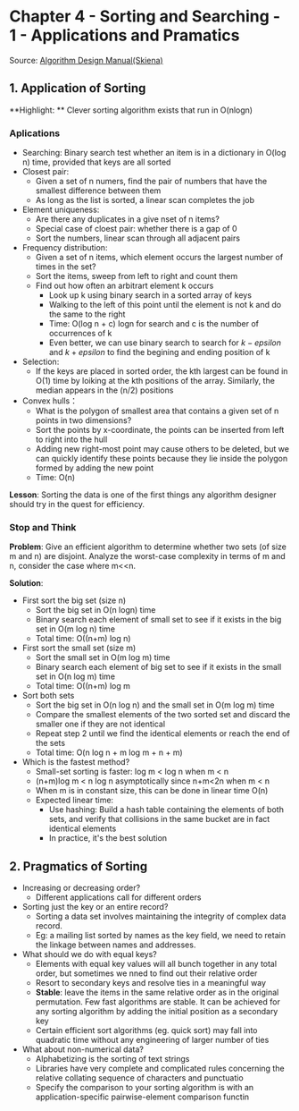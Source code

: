 # Chapter 4 - Sorting and Searching - 1 - Applications and Pramatics

Source: [Algorithm Design Manual(Skiena)](https://github.com/addyrookie/Depot-App/raw/master/gmail/The%20Algorithm%20Design%20Manual%202ed%20%20by%20Steven%20S.%20Skiena.pdf)



## 1. Application of Sorting

**Highlight: ** Clever sorting algorithm exists that run in O(nlogn)



### Aplications

* Searching: Binary search test whether an item is in a dictionary in O(log n) time, provided that keys are all sorted
* Closest pair: 
  * Given a set of n numers, find the pair of numbers that have the smallest difference between them 
  * As long as the list is sorted, a linear scan completes the job
* Element uniqueness: 
  * Are there any duplicates in a give nset of n items?
  * Special case of cloest pair: whether there is a gap of 0
  * Sort the numbers, linear scan through all adjacent pairs
* Frequency distribution:
  * Given a set of n items, which element occurs the largest number of times in the set?
  * Sort the items, sweep from left to right and count them
  * Find out how often an arbitrart element k occurs
    * Look up k using binary search in a sorted array of keys
    * Walking to the left of this point until the element is not k and do the same to the right
    * Time: O(log n + c)  logn for search and c is the number of occurrences of k
    * Even better, we can use binary search to search for $k-epsilon$ and $k+epsilon$ to find the begining and ending position of k
* Selection:
  * If the keys are placed in sorted order, the kth largest can be found in O(1) time by loiking at the kth positions of the array. Similarly, the median appears in the (n/2) positions
* Convex hulls：
  * What is the polygon of smallest area that contains a given set of n points in two dimensions?
  * Sort the points by x-coordinate, the points can be inserted from left to right into the hull
  * Adding new right-most point may cause others to be deleted, but we can quickly identify these points because they lie inside the polygon formed by adding the new point
  * Time: O(n)





**Lesson**: Sorting  the data is one of the first things any algorithm designer should try in the quest for efficiency.



### Stop and Think

**Problem**: Give an efficient algorithm to determine whether two sets (of size m and n) are disjoint. Analyze the worst-case complexity in terms of m and n, consider the case where m<<n.



**Solution**:

* First sort the big set (size n)
  * Sort the big set in O(n logn) time
  * Binary search each element of small set to see if it exists in the big set in O(m log n) time
  * Total time: O((n+m) log n)
* First sort the small set (size m)
  * Sort the small set in O(m log m) time
  * Binary search each element of big set to see if it exists in the small set in O(n log m) time
  * Total time: O((n+m) log m
* Sort both sets
  * Sort the big set in O(n log n) and the small set in O(m log m) time
  * Compare the smallest elements of the two sorted set and discard the smaller one if they are not identical
  * Repeat step 2 until we find the identical elements or reach the end of the sets
  * Total time: O(n log n + m log m + n + m)
* Which is the fastest method?
  * Small-set sorting is faster: log m < log n when m < n
  * (n+m)log m < n log n asymptotically since n+m<2n when m < n
  * When m is in constant size, this can be done in linear time O(n)
  * Expected linear time: 
    * Use hashing: Build a hash table containing the elements of both sets, and verify that collisions in the same bucket are in fact identical elements
    * In practice, it's the best solution







## 2. Pragmatics of Sorting



* Increasing or decreasing order?
  * Different applications call for different orders
* Sorting just the key or an entire record?
  * Sorting a data set involves maintaining the integrity of complex data record.
  * Eg: a mailing list sorted by names as the key field, we need to retain the linkage between names and addresses.
* What should we do with equal keys?
  * Elements with equal key values will all bunch together in any total order, but sometimes we nned to find out their relative order
  * Resort to secondary keys and resolve ties in a meaningful way
  * **Stable**: leave the items in the same relative order as in the original permutation. Few fast algorithms are stable. It can be achieved for any sorting algorithm by adding the initial position as a secondary key
  * Certain efficient sort algorithms (eg. quick sort) may fall into quadratic time without any engineering of larger number of ties
* What about non-numerical data?
  * Alphabetizing is the sorting of text strings
  * Libraries have very complete and complicated rules concerning the relative collating sequence of characters and punctuatio
  * Specify the comparison to your sorting algorithm is with an application-specific pairwise-element comparison functin







